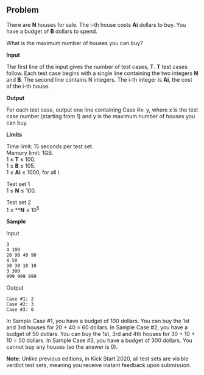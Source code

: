 ## Problem

There are **N** houses for sale. The i-th house costs **Ai** dollars to buy. You have a budget of **B** dollars to spend.

What is the maximum number of houses you can buy?

**Input**


The first line of the input gives the number of test cases, **T**. **T** test cases follow. Each test case begins with a single line containing the two integers **N** and **B**. The second line contains N integers. The i-th integer is **Ai**, the cost of the i-th house.

**Output**


For each test case, output one line containing Case #x: y, where x is the test case number (starting from 1) and y is the maximum number of houses you can buy.

**Limits**


Time limit: 15 seconds per test set. <br>
Memory limit: 1GB.<br>
1 ≤ **T** ≤ 100.<br> 
1 ≤ **B** ≤ 105.<br>
1 ≤ **Ai** ≤ 1000, for all i.<br>

Test set 1<br>
1 ≤ **N** ≤ 100.

Test set 2<br>
1 ≤ ****N** ≤ 10<sup>5</sup>.

**Sample**

Input
``` 
3
4 100
20 90 40 90
4 50
30 30 10 10
3 300
999 999 999
```

Output
```  
Case #1: 2
Case #2: 3
Case #3: 0
```

  
In Sample Case #1, you have a budget of 100 dollars. You can buy the 1st and 3rd houses for 20 + 40 = 60 dollars.
In Sample Case #2, you have a budget of 50 dollars. You can buy the 1st, 3rd and 4th houses for 30 + 10 + 10 = 50 dollars.
In Sample Case #3, you have a budget of 300 dollars. You cannot buy any houses (so the answer is 0).<br>


**Note**: Unlike previous editions, in Kick Start 2020, all test sets are visible verdict test sets, meaning you receive instant feedback upon submission.